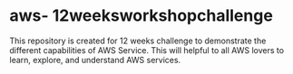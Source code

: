 # aws- 12weeksworkshopchallenge
This repository is created for 12 weeks challenge to demonstrate the different capabilities of AWS Service. This will helpful to all AWS lovers to learn, explore, and understand AWS services.
